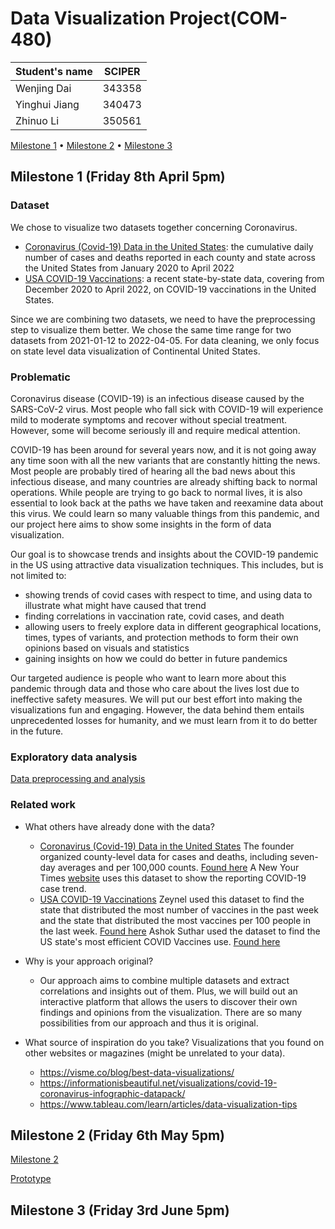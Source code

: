 # Data Visualization Project(COM-480)

| Student's name | SCIPER |
| -------------- | ------ |
| Wenjing Dai | 343358 |
| Yinghui Jiang | 340473 |
| Zhinuo Li | 350561 |

[Milestone 1](#milestone-1-friday-8th-april-5pm) • [Milestone 2](#milestone-2-friday-6th-may-5pm) • [Milestone 3](#milestone-3-friday-3rd-June-5pm)

## Milestone 1 (Friday 8th April 5pm)

### Dataset

We chose to visualize two datasets together concerning Coronavirus.

- [Coronavirus (Covid-19) Data in the United States](https://github.com/nytimes/covid-19-data): the cumulative daily number of cases and deaths reported in each county and state across the United States from January 2020 to April 2022
- [USA COVID-19 Vaccinations](https://www.kaggle.com/datasets/paultimothymooney/usa-covid19-vaccinations): a recent state-by-state data, covering from December 2020 to April 2022, on COVID-19 vaccinations in the United States.

Since we are combining two datasets, we need to have the preprocessing step to visualize them better. We chose the same time range for two datasets from 2021-01-12 to 2022-04-05. For data cleaning, we only focus on state level data visualization of Continental United States.


### Problematic 

Coronavirus disease (COVID-19) is an infectious disease caused by the SARS-CoV-2 virus. Most people who fall sick with COVID-19 will experience mild to moderate symptoms and recover without special treatment. However, some will become seriously ill and require medical attention.

COVID-19 has been around for several years now, and it is not going away any time soon with all the new variants that are constantly hitting the news. Most people are probably tired of hearing all the bad news about this infectious disease, and many countries are already shifting back to normal operations. While people are trying to go back to normal lives, it is also essential to look back at the paths we have taken and reexamine data about this virus. We could learn so many valuable things from this pandemic, and our project here aims to show some insights in the form of data visualization.

Our goal is to showcase trends and insights about the COVID-19 pandemic in the US using attractive data visualization techniques. This includes, but is not limited to:
- showing trends of covid cases with respect to time, and using data to illustrate what might have caused that trend
- finding correlations in vaccination rate, covid cases, and death
- allowing users to freely explore data in different geographical locations, times, types of variants, and protection methods to form their own opinions based on visuals and statistics
- gaining insights on how we could do better in future pandemics

Our targeted audience is people who want to learn more about this pandemic through data and those who care about the lives lost due to ineffective safety measures. We will put our best effort into making the visualizations fun and engaging. However, the data behind them entails unprecedented losses for humanity, and we must learn from it to do better in the future.



### Exploratory data analysis

[Data preprocessing and analysis](milestone1.ipynb)


### Related work

- What others have already done with the data? 
  - [Coronavirus (Covid-19) Data in the United States](https://github.com/nytimes/covid-19-data) 
The founder organized county-level data for cases and deaths, including seven-day averages and per 100,000 counts. [Found here](https://github.com/nytimes/covid-19-data/tree/master/rolling-averages)
A New Your Times [website](https://www.nytimes.com/interactive/2021/us/covid-cases.html) uses this dataset to show the reporting COVID-19 case trend.
  - [USA COVID-19 Vaccinations](https://www.kaggle.com/datasets/paultimothymooney/usa-covid19-vaccinations)
Zeynel used this dataset to find the state that distributed the most number of vaccines in the past week and the state that distributed the most vaccines per 100 people in the last week. [Found here](https://www.kaggle.com/code/zeynel7/usa-state-distributing-the-most-vaccines/notebook)
Ashok Suthar used the dataset to find the US state's most efficient COVID Vaccines use. [Found here](https://www.kaggle.com/code/ashoksuthar/most-efficient-use-of-covid-vaccines-by-us-states)

- Why is your approach original?

  - Our approach aims to combine multiple datasets and extract correlations and insights out of them. Plus, we will build out an interactive platform that allows the users to discover their own findings and opinions from the visualization. There are so many possibilities from our approach and thus it is original. 
- What source of inspiration do you take? Visualizations that you found on other websites or magazines (might be unrelated to your data).
  - https://visme.co/blog/best-data-visualizations/
  - https://informationisbeautiful.net/visualizations/covid-19-coronavirus-infographic-datapack/
  - https://www.tableau.com/learn/articles/data-visualization-tips



## Milestone 2 (Friday 6th May 5pm)
[Milestone 2](https://github.com/com-480-data-visualization/datavis-project-2022-ldj/blob/main/Milestone%202.md)

[Prototype](https://htmlpreview.github.io/?https://github.com/com-480-data-visualization/datavis-project-2022-ldj/blob/main/Website/index.html)
## Milestone 3 (Friday 3rd June 5pm) 


